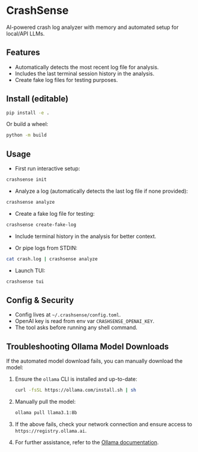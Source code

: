 # CrashSense

AI-powered crash log analyzer with memory and automated setup for local/API LLMs.

## Features

- Automatically detects the most recent log file for analysis.
- Includes the last terminal session history in the analysis.
- Create fake log files for testing purposes.

## Install (editable)

```bash
pip install -e .
```

Or build a wheel:

```bash
python -m build
```

## Usage

- First run interactive setup:

```bash
crashsense init
```

- Analyze a log (automatically detects the last log file if none provided):

```bash
crashsense analyze
```

- Create a fake log file for testing:

```bash
crashsense create-fake-log
```

- Include terminal history in the analysis for better context.

- Or pipe logs from STDIN:

```bash
cat crash.log | crashsense analyze
```

- Launch TUI:

```bash
crashsense tui
```

## Config & Security

- Config lives at `~/.crashsense/config.toml`.
- OpenAI key is read from env var `CRASHSENSE_OPENAI_KEY`.
- The tool asks before running any shell command.

## Troubleshooting Ollama Model Downloads

If the automated model download fails, you can manually download the model:

1. Ensure the `ollama` CLI is installed and up-to-date:
   ```bash
   curl -fsSL https://ollama.com/install.sh | sh
   ```

2. Manually pull the model:
   ```bash
   ollama pull llama3.1:8b
   ```

3. If the above fails, check your network connection and ensure access to `https://registry.ollama.ai`.

4. For further assistance, refer to the [Ollama documentation](https://ollama.com/docs).
